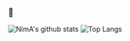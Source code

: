 ### 👋

![NimA's github stats](https://github-readme-stats.vercel.app/api?username=NimaBastani&show_icons=true)
![Top Langs](https://github-readme-stats.vercel.app/api/top-langs/?username=NimaBastani&hide=javascript,html,css)
